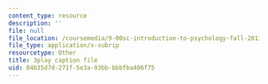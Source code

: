 ```yaml
---
content_type: resource
description: ''
file: null
file_location: /coursemedia/9-00sc-introduction-to-psychology-fall-2011/84b35d7d271f5e3a93bbbbbfba406f75_2fbrl6WoIyo.vtt
file_type: application/x-subrip
resourcetype: Other
title: 3play caption file
uid: 84b35d7d-271f-5e3a-93bb-bbbfba406f75
---
```


